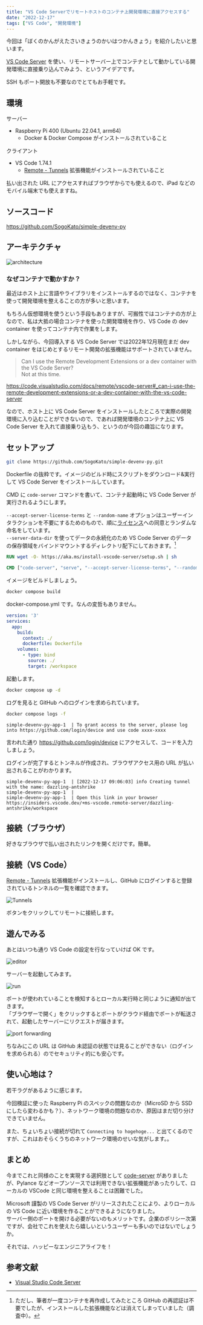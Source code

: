 ```yaml
---
title: "VS Code Serverでリモートホストのコンテナ上開発環境に直接アクセスする"
date: "2022-12-17"
tags: ["VS Code", "開発環境"]
---
```


今回は「ぼくのかんがえたさいきょうのかいはつかんきょう」を紹介したいと思います。

[VS Code Server](https://code.visualstudio.com/docs/remote/vscode-server) を使い、リモートサーバー上でコンテナとして動かしている開発環境に直接乗り込んでみよう、というアイデアです。

SSH もポート開放も不要なのでとてもお手軽です。

## 環境

サーバー
* Raspberry Pi 400 (Ubuntu 22.04.1, arm64)
  * Docker & Docker Compose がインストールされていること

クライアント
* VS Code 1.74.1
  * [Remote - Tunnels](https://marketplace.visualstudio.com/items?itemName=ms-vscode.remote-server) 拡張機能がインストールされていること

払い出された URL にアクセスすればブラウザからでも使えるので、iPad などのモバイル端末でも使えますね。

## ソースコード

https://github.com/SogoKato/simple-devenv-py

## アーキテクチャ

![architecture](//www.plantuml.com/plantuml/png/dLAnJiCm4Dtz5QSmPu2vieegPb1JmNnoZjJ2EKU-Isc5-k-ene5q849ikPVttZq_UosAISS-64nkxtjKWfiTkJt74BiJLCyDR69B5Q202vvOORNIRqBTqi4xijQOH4wHkq1GRQcFIl3OLF1X06P_Df4LFLFwCfocJBiYbhtGK3eKjkJFGWNu9V1BJ6yoe2DuE2gn-CXPJKUzlOuk9r7gQucl-ew9hFstyTrVZCzcmRo9OtBqKxNaUKcnezHxnW1FAJeI8Sb2BV2IT3ioU-xWVXY2TwZJIN0Op2NdsPXorRKjhPjIVbtRacsEJ4jdM3PR4xUNj_K9)

### なぜコンテナで動かすか？

最近はホスト上に言語やライブラリをインストールするのではなく、コンテナを使って開発環境を整えることの方が多いと思います。

もちろん仮想環境を使うという手段もありますが、可搬性ではコンテナの方が上なので、私は大抵の場合コンテナを使った開発環境を作り、VS Code の dev container を使ってコンテナ内で作業をします。

しかしながら、今回導入する VS Code Server では2022年12月現在まだ dev container をはじめとするリモート開発の拡張機能はサポートされていません。

> Can I use the Remote Development Extensions or a dev container with the VS Code Server?  
> Not at this time.

https://code.visualstudio.com/docs/remote/vscode-server#_can-i-use-the-remote-development-extensions-or-a-dev-container-with-the-vs-code-server

なので、ホスト上に VS Code Server をインストールしたところで実際の開発環境に入り込むことができないので、であれば開発環境のコンテナ上に VS Code Server を入れて直接乗り込もう、というのが今回の趣旨になります。

## セットアップ

```sh
git clone https://github.com/SogoKato/simple-devenv-py.git
```

Dockerfile の抜粋です。イメージのビルド時にスクリプトをダウンロード&実行して VS Code Server をインストールしています。

CMD に `code-server` コマンドを書いて、コンテナ起動時に VS Code Server が実行されるようにします。

`--accept-server-license-terms` と `--random-name` オプションはユーザーインタラクションを不要にするためのもので、順に[ライセンス](https://code.visualstudio.com/license/server)への同意とランダムな命名をしています。  
`--server-data-dir` を使ってデータの永続化のため VS Code Server のデータの保存領域をバインドマウントするディレクトリ配下にしておきます。[^1]

[^1]: ただし、筆者が一度コンテナを再作成してみたところ GitHub の再認証は不要でしたが、インストールした拡張機能などは消えてしまっていました（調査中）。

```dockerfile
RUN wget -O- https://aka.ms/install-vscode-server/setup.sh | sh

CMD ["code-server", "serve", "--accept-server-license-terms", "--random-name", "--server-data-dir", "/workspace/.vscode-server"]
```

イメージをビルドしましょう。

```sh
docker compose build
```

docker-compose.yml です。なんの変哲もありません。

```yml
version: '3'
services:
  app:
    build:
      context: ./
      dockerfile: Dockerfile
    volumes:
      - type: bind
        source: ./
        target: /workspace
```

起動します。

```sh
docker compose up -d
```

ログを見ると GitHub へのログインを求められています。

```sh
docker compose logs -f
```

```
simple-devenv-py-app-1  | To grant access to the server, please log into https://github.com/login/device and use code xxxx-xxxx
```

言われた通り https://github.com/login/device にアクセスして、コードを入力しましょう。

ログインが完了するとトンネルが作成され、ブラウザアクセス用の URL が払い出されることがわかります。

```
simple-devenv-py-app-1  | [2022-12-17 09:06:03] info Creating tunnel with the name: dazzling-antshrike
simple-devenv-py-app-1  | 
simple-devenv-py-app-1  | Open this link in your browser https://insiders.vscode.dev/+ms-vscode.remote-server/dazzling-antshrike/workspace
```

## 接続（ブラウザ）

好きなブラウザで払い出されたリンクを開くだけです。簡単。

## 接続（VS Code）

[Remote - Tunnels](https://marketplace.visualstudio.com/items?itemName=ms-vscode.remote-server) 拡張機能がインストールし、GitHub にログインすると登録されているトンネルの一覧を確認できます。

![Tunnels](/images/posts/2022/12/vsc_remote_tunnels.png)

ボタンをクリックしてリモートに接続します。

## 遊んでみる

あとはいつも通り VS Code の設定を行なっていけば OK です。

![editor](/images/posts/2022/12/vsc_remote_editor.png)

サーバーを起動してみます。

![run](/images/posts/2022/12/vsc_remote_run.png)

ポートが使われていることを検知するとローカル実行時と同じように通知が出てきます。  
「ブラウザーで開く」をクリックするとポートがクラウド経由でポートが転送されて、起動したサーバーにリクエストが届きます。

![port forwarding](/images/posts/2022/12/vsc_port_forwarding.png)

ちなみにこの URL は GitHub 未認証の状態では見ることができない（ログインを求められる）のでセキュリティ的にも安心です。

## 使い心地は？

若干ラグがあるように感じます。

今回検証に使った Raspberry Pi のスペックの問題なのか（MicroSD から SSD にしたら変わるかも？）、ネットワーク環境の問題なのか、原因はまだ切り分けできていません。

また、ちょいちょい接続が切れて `Connecting to hogehoge...` と出てくるのですが、これはおそらくうちのネットワーク環境のせいな気がします。。

## まとめ

今までこれと同様のことを実現する選択肢として [code-server](https://coder.com/docs/code-server/latest) がありましたが、Pylance などオープンソースでは利用できない拡張機能があったりして、ローカルの VSCode と同じ環境を整えることは困難でした。

Microsoft 謹製の VS Code Server がリリースされたことにより、よりローカルの VS Code に近い環境を作ることができるようになりました。  
サーバー側のポートを開ける必要がないのもメリットです。企業のポリシー次第ですが、会社でこれを使えたら嬉しいというユーザーも多いのではないでしょうか。

それでは、ハッピーなエンジニアライフを！

## 参考文献

* [Visual Studio Code Server](https://code.visualstudio.com/docs/remote/vscode-server)
